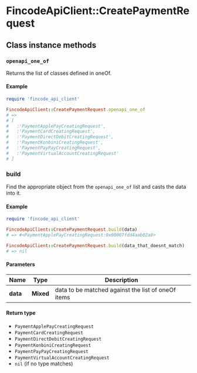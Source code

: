 # FincodeApiClient::CreatePaymentRequest

## Class instance methods

### `openapi_one_of`

Returns the list of classes defined in oneOf.

#### Example

```ruby
require 'fincode_api_client'

FincodeApiClient::CreatePaymentRequest.openapi_one_of
# =>
# [
#   :'PaymentApplePayCreatingRequest',
#   :'PaymentCardCreatingRequest',
#   :'PaymentDirectDebitCreatingRequest',
#   :'PaymentKonbiniCreatingRequest',
#   :'PaymentPayPayCreatingRequest',
#   :'PaymentVirtualAccountCreatingRequest'
# ]
```

### build

Find the appropriate object from the `openapi_one_of` list and casts the data into it.

#### Example

```ruby
require 'fincode_api_client'

FincodeApiClient::CreatePaymentRequest.build(data)
# => #<PaymentApplePayCreatingRequest:0x00007fdd4aab02a0>

FincodeApiClient::CreatePaymentRequest.build(data_that_doesnt_match)
# => nil
```

#### Parameters

| Name | Type | Description |
| ---- | ---- | ----------- |
| **data** | **Mixed** | data to be matched against the list of oneOf items |

#### Return type

- `PaymentApplePayCreatingRequest`
- `PaymentCardCreatingRequest`
- `PaymentDirectDebitCreatingRequest`
- `PaymentKonbiniCreatingRequest`
- `PaymentPayPayCreatingRequest`
- `PaymentVirtualAccountCreatingRequest`
- `nil` (if no type matches)


